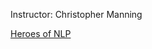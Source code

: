 Instructor: Christopher Manning

[Heroes of NLP](https://www.coursera.org/learn/classification-vector-spaces-in-nlp/lecture/sA35B/andrew-ng-with-chris-manning)